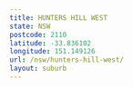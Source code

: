 ```yaml
---
title: HUNTERS HILL WEST
state: NSW
postcode: 2110
latitude: -33.836102
longitude: 151.149126
url: /nsw/hunters-hill-west/
layout: suburb
---
```

